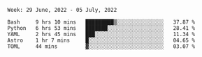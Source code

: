 <!--START_SECTION:waka-->
```text
Week: 29 June, 2022 - 05 July, 2022

Bash     9 hrs 10 mins   █████████▒░░░░░░░░░░░░░░░   37.87 % 
Python   6 hrs 53 mins   ███████░░░░░░░░░░░░░░░░░░   28.41 % 
YAML     2 hrs 45 mins   ███░░░░░░░░░░░░░░░░░░░░░░   11.34 % 
Astro    1 hr 7 mins     █░░░░░░░░░░░░░░░░░░░░░░░░   04.65 % 
TOML     44 mins         ▓░░░░░░░░░░░░░░░░░░░░░░░░   03.07 % 
```
<!--END_SECTION:waka-->

